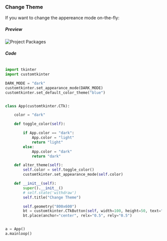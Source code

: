 ### Change Theme

If you want to change the appereance mode on-the-fly:

##### Preview
![Project Packages](/assets/change_theme.gif)

##### Code

```python

import tkinter
import customtkinter

DARK_MODE = "dark"
customtkinter.set_appearance_mode(DARK_MODE)
customtkinter.set_default_color_theme("blue")


class App(customtkinter.CTk):

    color = "dark"

    def toggle_color(self):

        if App.color == "dark":
            App.color = "light"
            return "light"
        else:
            App.color = "dark"
            return "dark"

    def alter_theme(self):
        self.color = self.toggle_color()
        customtkinter.set_appearance_mode(self.color)

    def __init__(self):
        super().__init__()
        # self.state('withdraw')
        self.title("Change Theme")

        self.geometry("800x600")
        bt = customtkinter.CTkButton(self, width=100, height=50, text="Click", command=self.alter_theme)
        bt.place(anchor="center", relx="0.5", rely="0.5")


a = App()
a.mainloop()

```